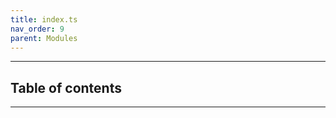 ```yaml
---
title: index.ts
nav_order: 9
parent: Modules
---
```


---

<h2 class="text-delta">Table of contents</h2>

---
